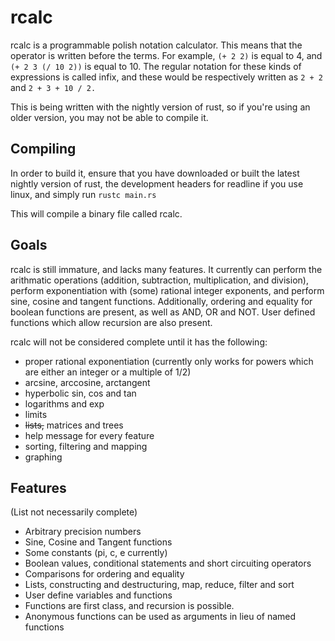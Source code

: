 rcalc
=====

rcalc is a programmable polish notation calculator. This means that the operator 
is written before the terms. For example, 
`(+ 2 2)` is equal to 4, and `(+ 2 3 (/ 10 2))` is equal to 10. The regular notation 
for these kinds of expressions is called infix, and these would be respectively
written as `2 + 2` and `2 + 3 + 10 / 2.`

This is being written with the nightly version of rust, so if you're using an
older version, you may not be able to compile it.

## Compiling

In order to build it, ensure that you have downloaded or built the latest nightly
version of rust, the development headers for readline if you use linux, and simply
 run 
`rustc main.rs`

This will compile a binary file called rcalc.

## Goals

rcalc is still immature, and lacks many features. It currently can perform
the arithmatic operations (addition, subtraction, multiplication, and division),
perform exponentiation with (some) rational integer exponents, and perform sine, 
cosine and tangent functions. Additionally, ordering and equality for boolean 
functions are present, as well as AND, OR and NOT. User defined functions
which allow recursion are also present.

rcalc will not be considered complete until it has the following:

* proper rational exponentiation (currently only works for powers which are
 either an integer or a multiple of 1/2)
* arcsine, arccosine, arctangent
* hyperbolic sin, cos and tan
* logarithms and exp
* limits
* ~~lists,~~ matrices and trees
* help message for every feature
* sorting, filtering and mapping
* graphing

## Features 

(List not necessarily complete)

* Arbitrary precision numbers
* Sine, Cosine and Tangent functions
* Some constants (pi, c, e currently)
* Boolean values, conditional statements and short circuiting operators
* Comparisons for ordering and equality
* Lists, constructing and destructuring, map, reduce, filter and sort
* User define variables and functions
* Functions are first class, and recursion is possible.
* Anonymous functions can be used as arguments in lieu of named functions